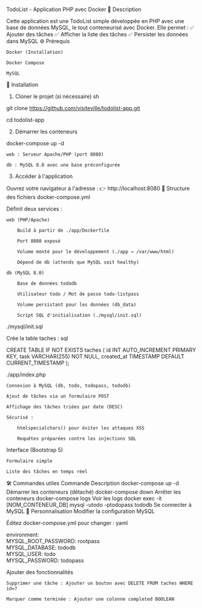 TodoList - Application PHP avec Docker
📝 Description

Cette application est une TodoList simple développée en PHP avec une base de données MySQL, le tout conteneurisé avec Docker. Elle permet :
✅ Ajouter des tâches
✅ Afficher la liste des tâches
✅ Persister les données dans MySQL
⚙️ Prérequis

    Docker (Installation)

    Docker Compose

    MySQL 

🚀 Installation
1. Cloner le projet (si nécessaire)
sh

git clone https://github.com/visiteville/todolist-app.git

cd todolist-app

2. Démarrer les conteneurs

docker-compose up -d

    web : Serveur Apache/PHP (port 8080)

    db : MySQL 8.0 avec une base préconfigurée

3. Accéder à l'application

Ouvrez votre navigateur à l'adresse :
👉 http://localhost:8080
📂 Structure des fichiers
docker-compose.yml

Définit deux services :

    web (PHP/Apache)

        Build à partir de ./app/Dockerfile

        Port 8080 exposé

        Volume monté pour le développement (./app → /var/www/html)

        Dépend de db (attends que MySQL soit healthy)

    db (MySQL 8.0)

        Base de données tododb

        Utilisateur todo / Mot de passe todo-listpass

        Volume persistant pour les données (db_data)

        Script SQL d'initialisation (./mysql/init.sql)

./mysql/init.sql

Crée la table taches :
sql

CREATE TABLE IF NOT EXISTS taches (
    id INT AUTO_INCREMENT PRIMARY KEY,
    task VARCHAR(255) NOT NULL,
    created_at TIMESTAMP DEFAULT CURRENT_TIMESTAMP
);

./app/index.php

    Connexion à MySQL (db, todo, todopass, tododb)

    Ajout de tâches via un formulaire POST

    Affichage des tâches triées par date (DESC)

    Sécurisé :

        htmlspecialchars() pour éviter les attaques XSS

        Requêtes préparées contre les injections SQL

Interface (Bootstrap 5)

    Formulaire simple

    Liste des tâches en temps réel

🛠 Commandes utiles
Commande	Description
docker-compose up -d	Démarrer les conteneurs (détaché)
docker-compose down	Arrêter les conteneurs
docker-compose logs	Voir les logs
docker exec -it [NOM_CONTENEUR_DB] mysql -utodo -ptodopass tododb	Se connecter à MySQL
🔧 Personnalisation
Modifier la configuration MySQL

Éditez docker-compose.yml pour changer :
yaml

environment:  
  MYSQL_ROOT_PASSWORD: rootpass  
  MYSQL_DATABASE: tododb  
  MYSQL_USER: todo  
  MYSQL_PASSWORD: todopass  

Ajouter des fonctionnalités

    Supprimer une tâche : Ajouter un bouton avec DELETE FROM taches WHERE id=?

    Marquer comme terminée : Ajouter une colonne completed BOOLEAN
